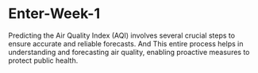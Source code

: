# Enter-Week-1
Predicting the Air Quality Index (AQI) involves several crucial steps to ensure accurate and reliable forecasts. And This entire process helps in understanding and forecasting air quality, enabling proactive measures to protect public health.
